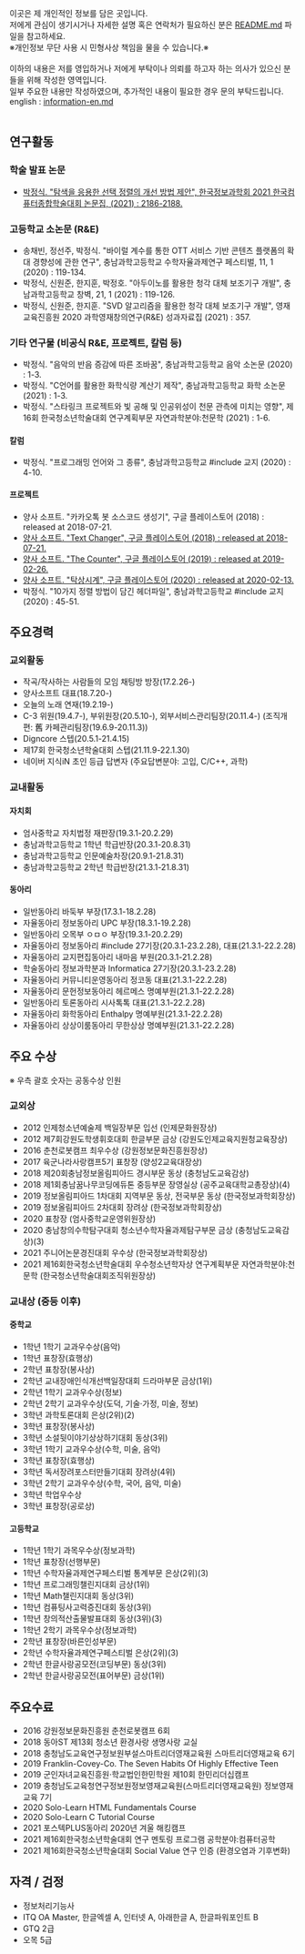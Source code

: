 이곳은 제 개인적인 정보를 담은 곳입니다.<br>
저에게 관심이 생기시거나 자세한 설명 혹은 연락처가 필요하신 분은 [README.md](README.md) 파일을 참고하세요.<br>
※개인정보 무단 사용 시 민형사상 책임을 물을 수 있습니다.※<br><br>
이하의 내용은 저를 영입하거나 저에게 부탁이나 의뢰를 하고자 하는 의사가 있으신 분들을 위해 작성한 영역입니다.<br>
일부 주요한 내용만 작성하였으며, 추가적인 내용이 필요한 경우 문의 부탁드립니다.
<br>english : [information-en.md](information-en.md)<br><br>

## 연구활동
### 학술 발표 논문
* [박정식. "탐색을 응용한 선택 정렬의 개선 방법 제안", 한국정보과학회 2021 한국컴퓨터종합학술대회 논문집, (2021) : 2186-2188.](https://www.dbpia.co.kr/journal/articleDetail?nodeId=NODE10583574)
### 고등학교 소논문 (R&E)
* 송채빈, 정선주, 박정식. "바이럴 계수를 통한 OTT 서비스 기반 콘텐츠 플랫폼의 확대 경향성에 관한 연구", 충남과학고등학교 수학자율과제연구 페스티벌, 11, 1 (2020) : 119-134. 
* 박정식, 신원준, 한지훈, 박정호. "아두이노를 활용한 청각 대체 보조기구 개발", 충남과학고등학교 창벽, 21, 1 (2021) : 119-126.
* 박정식, 신원준, 한지훈. "SVD 알고리즘을 활용한 청각 대체 보조기구 개발", 영재교육진흥원 2020 과학영재창의연구(R&E) 성과자료집 (2021) : 357.
### 기타 연구물 (비공식 R&E, 프로젝트, 칼럼 등)
* 박정식. "음악의 반음 증감에 따른 조바꿈", 충남과학고등학교 음악 소논문 (2020) : 1-3.
* 박정식. "C언어를 활용한 화학식량 계산기 제작", 충남과학고등학교 화학 소논문 (2021) : 1-3.
* 박정식. "스타링크 프로젝트와 빛 공해 및 인공위성이 천문 관측에 미치는 영향", 제16회 한국청소년학술대회 연구계획부문 자연과학분야:천문학 (2021) : 1-6.
#### 칼럼
* 박정식. "프로그래밍 언어와 그 종류", 충남과학고등학교 #include 교지 (2020) : 4-10.
#### 프로젝트
* 양사 소프트. "카카오톡 봇 소스코드 생성기", 구글 플레이스토어 (2018) : released at 2018-07-21.
* [양사 소프트. "Text Changer", 구글 플레이스토어 (2018) : released at 2018-07-21.](https://play.google.com/store/apps/details?id=com.yangsa.app.textchanger)
* [양사 소프트. "The Counter", 구글 플레이스토어 (2019) : released at 2019-02-26.](https://play.google.com/store/apps/details?id=com.yangsa.app.counter)
* [양사 소프트. "탁상시계", 구글 플레이스토어 (2020) : released at 2020-02-13.](https://play.google.com/store/apps/details?id=com.yangsa.app.clock)
* 박정식. "10가지 정렬 방법이 담긴 헤더파일", 충남과학고등학교 #include 교지 (2020) : 45-51.

## 주요경력

### 교외활동
* 작곡/작사하는 사람들의 모임 채팅방 방장(17.2.26-)
* 양사소프트 대표(18.7.20-)
* 오늘의 노래 연재(19.2.19-)
* C-3 위원(19.4.7-), 부위원장(20.5.10-), 외부서비스관리팀장(20.11.4-) (조직개편: 舊 카페관리팀장(19.6.9-20.11.3))
* Digncore 스텝(20.5.1-21.4.15)
* 제17회 한국청소년학술대회 스텝(21.11.9-22.1.30)
* 네이버 지식iN 초인 등급 답변자 (주요답변분야: 고입, C/C++, 과학)

### 교내활동

#### 자치회
* 엄사중학교 자치법정 재판장(19.3.1-20.2.29)
* 충남과학고등학교 1학년 학급반장(20.3.1-20.8.31)
* 충남과학고등학교 인문예술차장(20.9.1-21.8.31)
* 충남과학고등학교 2학년 학급반장(21.3.1-21.8.31)
#### 동아리
* 일반동아리 바둑부 부장(17.3.1-18.2.28)
* 자율동아리 정보동아리 UPC 부장(18.3.1-19.2.28)
* 일반동아리 오목부 ㅇㅁㅇ 부장(19.3.1-20.2.29)
* 자율동아리 정보동아리 #include 27기장(20.3.1-23.2.28), 대표(21.3.1-22.2.28)
* 자율동아리 교지편집동아리 내마음 부원(20.3.1-21.2.28)
* 학술동아리 정보과학분과 Informatica 27기장(20.3.1-23.2.28)
* 자율동아리 커뮤니티운영동아리 정코동 대표(21.3.1-22.2.28)
* 자율동아리 문헌정보동아리 헤르메스 명예부원(21.3.1-22.2.28)
* 일반동아리 토론동아리 시사톡톡 대표(21.3.1-22.2.28)
* 자율동아리 화학동아리 Enthalpy 명예부원(21.3.1-22.2.28)
* 자율동아리 상상이룸동아리 무한상상 명예부원(21.3.1-22.2.28)

## 주요 수상
※ 우측 괄호 숫자는 공동수상 인원

### 교외상
* 2012 인제청소년예술제 백일장부문 입선 (인제문화원장상)
* 2012 제7회강원도학생휘호대회 한글부문 금상 (강원도인제교육지원청교육장상)
* 2016 춘천로봇캠프 최우수상 (강원정보문화진흥원장상)
* 2017 육군나라사랑캠프5기 표창장 (양성2교육대장상)
* 2018 제20회충남정보올림피아드 경시부문 동상 (충청남도교육감상)
* 2018 제1회충남꿈나무코딩에듀톤 중등부문 장영실상 (공주교육대학교총장상)(4)
* 2019 정보올림피아드 1차대회 지역부문 동상, 전국부문 동상 (한국정보과학회장상)
* 2019 정보올림피아드 2차대회 장려상 (한국정보과학회장상)
* 2020 표창장 (엄사중학교운영위원장상)
* 2020 충남창의수학탐구대회 청소년수학자율과제탐구부문 금상 (충청남도교육감상)(3)
* 2021 주니어논문경진대회 우수상 (한국정보과학회장상)
* 2021 제16회한국청소년학술대회 우수청소년학자상 연구계획부문 자연과학분야:천문학 (한국청소년학술대회조직위원장상)

### 교내상 (중등 이후)
#### 중학교
* 1학년 1학기 교과우수상(음악)
* 1학년 표창장(효행상)
* 2학년 표창장(봉사상)
* 2학년 교내장애인식개선백일장대회 드라마부문 금상(1위)
* 2학년 1학기 교과우수상(정보)
* 2학년 2학기 교과우수상(도덕, 기술·가정, 미술, 정보)
* 3학년 과학토론대회 은상(2위)(2)
* 3학년 표창장(봉사상)
* 3학년 소설뒷이야기상상하기대회 동상(3위)
* 3학년 1학기 교과우수상(수학, 미술, 음악)
* 3학년 표창장(효행상)
* 3학년 독서장려포스터만들기대회 장려상(4위)
* 3학년 2학기 교과우수상(수학, 국어, 음악, 미술)
* 3학년 학업우수상
* 3학년 표창장(공로상)
#### 고등학교
* 1학년 1학기 과목우수상(정보과학)
* 1학년 표창장(선행부문)
* 1학년 수학자율과제연구페스티벌 통계부문 은상(2위)(3)
* 1학년 프로그래밍챌린지대회 금상(1위)
* 1학년 Math챌린지대회 동상(3위)
* 1학년 컴퓨팅사고력증진대회 동상(3위)
* 1학년 창의적산출물발표대회 동상(3위)(3)
* 1학년 2학기 과목우수상(정보과학)
* 2학년 표창장(바른인성부문)
* 2학년 수학자율과제연구페스티벌 은상(2위)(3)
* 2학년 한글사랑공모전(코딩부문) 동상(3위)
* 2학년 한글사랑공모전(표어부문) 금상(1위)

## 주요수료
* 2016 강원정보문화진흥원 춘천로봇캠프 6회
* 2018 동아ST 제13회 청소년 환경사랑 생명사랑 교실
* 2018 충청남도교육연구정보원부설스마트리더영재교육원 스마트리더영재교육 6기
* 2019 Franklin-Covey-Co. The Seven Habits Of Highly Effective Teen
* 2019 군인자녀교육진흥원·학교법인한민학원 제10회 한민리더십캠프
* 2019 충청남도교육청연구정보원정보영재교육원(스마트리더영재교육원) 정보영재교육 7기
* 2020 Solo-Learn HTML Fundamentals Course
* 2020 Solo-Learn C Tutorial Course
* 2021 포스텍PLUS동아리 2020년 겨울 해킹캠프
* 2021 제16회한국청소년학술대회 연구 멘토링 프로그램 공학분야:컴퓨터공학
* 2021 제16회한국청소년학술대회 Social Value 연구 인증 (환경오염과 기후변화)

## 자격 / 검정
* 정보처리기능사
* ITQ OA Master, 한글엑셀 A, 인터넷 A, 아래한글 A, 한글파워포인트 B
* GTQ 2급
* 오목 5급
